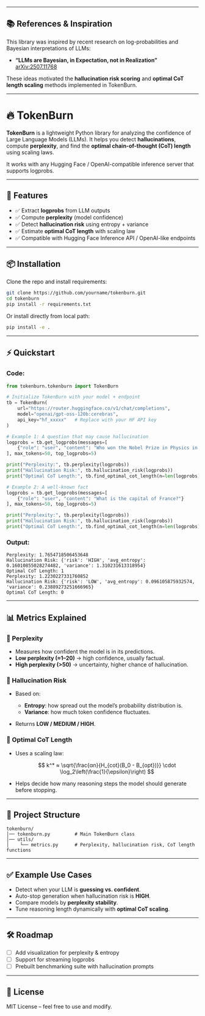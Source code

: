 
---

## 📚 References & Inspiration

This library was inspired by recent research on log-probabilities and Bayesian interpretations of LLMs:

* **“LLMs are Bayesian, in Expectation, not in Realization”**
  [arXiv:2507.11768](https://arxiv.org/pdf/2507.11768)

These ideas motivated the **hallucination risk scoring** and **optimal CoT length scaling** methods implemented in TokenBurn.

---
# 🔥 TokenBurn

**TokenBurn** is a lightweight Python library for analyzing the confidence of Large Language Models (LLMs).
It helps you detect **hallucinations**, compute **perplexity**, and find the **optimal chain-of-thought (CoT) length** using scaling laws.

It works with any Hugging Face / OpenAI-compatible inference server that supports logprobs.

---

## 🚀 Features

* ✅ Extract **logprobs** from LLM outputs
* ✅ Compute **perplexity** (model confidence)
* ✅ Detect **hallucination risk** using entropy + variance
* ✅ Estimate **optimal CoT length** with scaling law
* ✅ Compatible with Hugging Face Inference API / OpenAI-like endpoints

---

## 📦 Installation

Clone the repo and install requirements:

```bash
git clone https://github.com/yourname/tokenburn.git
cd tokenburn
pip install -r requirements.txt
```

Or install directly from local path:

```bash
pip install -e .
```

---

## ⚡ Quickstart
### Code:
```python
from tokenburn.tokenburn import TokenBurn

# Initialize TokenBurn with your model + endpoint
tb = TokenBurn(
    url="https://router.huggingface.co/v1/chat/completions",
    model="openai/gpt-oss-120b:cerebras",
    api_key="hf_xxxxx"   # Replace with your HF API key
)

# Example 1: A question that may cause hallucination
logprobs = tb.get_logprobs(messages=[
    {"role": "user", "content": "Who won the Nobel Prize in Physics in 2029?"}
], max_tokens=50, top_logprobs=5)

print("Perplexity:", tb.perplexity(logprobs))
print("Hallucination Risk:", tb.hallucination_risk(logprobs))
print("Optimal CoT Length:", tb.find_optimal_cot_length(n=len(logprobs), epsilon=0.9))

# Example 2: A well-known fact
logprobs = tb.get_logprobs(messages=[
    {"role": "user", "content": "What is the capital of France?"}
], max_tokens=50, top_logprobs=5)

print("Perplexity:", tb.perplexity(logprobs))
print("Hallucination Risk:", tb.hallucination_risk(logprobs))
print("Optimal CoT Length:", tb.find_optimal_cot_length(n=len(logprobs), epsilon=0.9))
```
### Output:
```text
Perplexity: 1.7654718506453648
Hallucination Risk: {'risk': 'HIGH', 'avg_entropy': 0.16010855028274482, 'variance': 1.310231613318954}
Optimal CoT Length: 1
Perplexity: 1.2230227331760852
Hallucination Risk: {'risk': 'LOW', 'avg_entropy': 0.096105875932574, 'variance': 0.23889273251666965}
Optimal CoT Length: 0
```
---

## 📊 Metrics Explained

### 🔹 Perplexity

* Measures how confident the model is in its predictions.
* **Low perplexity (≈1–20)** → high confidence, usually factual.
* **High perplexity (>50)** → uncertainty, higher chance of hallucination.

### 🔹 Hallucination Risk

* Based on:

  * **Entropy**: how spread out the model’s probability distribution is.
  * **Variance**: how much token confidence fluctuates.
* Returns **LOW / MEDIUM / HIGH**.

### 🔹 Optimal CoT Length

* Uses a scaling law:

  $$
  k^* ≈ \sqrt{\frac{αn}{H_{cot}(B_0 - B_{opt})}} \cdot \log_2\left(\frac{1}{\epsilon}\right)
  $$
* Helps decide how many reasoning steps the model should generate before stopping.

---

## 📂 Project Structure

```
tokenburn/
│── tokenburn.py         # Main TokenBurn class
│── utils/
│    └── metrics.py      # Perplexity, hallucination risk, CoT length functions
```

---

## ✅ Example Use Cases

* Detect when your LLM is **guessing vs. confident**.
* Auto-stop generation when hallucination risk is **HIGH**.
* Compare models by **perplexity stability**.
* Tune reasoning length dynamically with **optimal CoT scaling**.

---

## 🛠 Roadmap

* [ ] Add visualization for perplexity & entropy
* [ ] Support for streaming logprobs
* [ ] Prebuilt benchmarking suite with hallucination prompts

---

## 📜 License

MIT License – feel free to use and modify.

